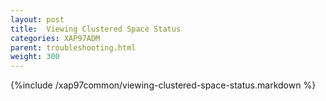 ```yaml
---
layout: post
title:  Viewing Clustered Space Status
categories: XAP97ADM
parent: troubleshooting.html
weight: 300
---
```


{%include /xap97common/viewing-clustered-space-status.markdown %}